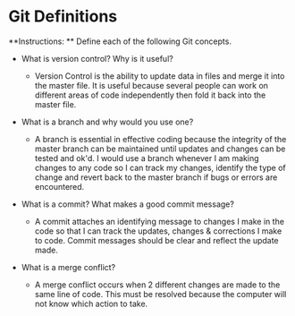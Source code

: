 # Git Definitions

**Instructions: ** Define each of the following Git concepts.

* What is version control?  Why is it useful?
  - Version Control is the ability to update data in files and merge it into the master file. It is useful because several people can work on different areas of code independently then fold it back into the master file.

* What is a branch and why would you use one?
  - A branch is essential in effective coding because the integrity of the master branch can be maintained until updates and changes can be tested and ok'd. I would use a branch whenever I am making changes to any code so I can track my changes, identify the type of change and revert back to the master branch if bugs or errors are encountered.

* What is a commit? What makes a good commit message?
  - A commit attaches an identifying message to changes I make in the code so that I can track the updates, changes & corrections I make to code. Commit messages should be clear and reflect the update made.

* What is a merge conflict?
  - A merge conflict occurs when 2 different changes are made to the same line of code. This must be resolved because the computer will not know which action to take.